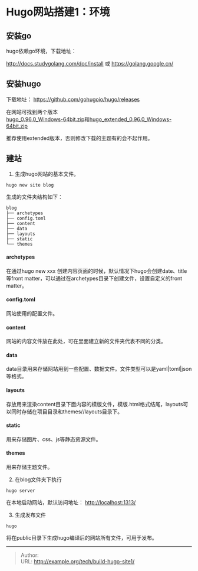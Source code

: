 # Hugo网站搭建1：环境


## 安装go

hugo依赖go环境，下载地址：

http://docs.studygolang.com/doc/install
或
https://golang.google.cn/

## 安装hugo

下载地址：
https://github.com/gohugoio/hugo/releases

在网站可找到两个版本  
[hugo_0.96.0_Windows-64bit.zip](https://github.com/gohugoio/hugo/releases/download/v0.96.0/hugo_0.96.0_Windows-64bit.zip)和[hugo_extended_0.96.0_Windows-64bit.zip](https://github.com/gohugoio/hugo/releases/download/v0.96.0/hugo_extended_0.96.0_Windows-64bit.zip)

推荐使用extended版本，否则修改下载的主题有的会不起作用。

## 建站

1. 生成hugo网站的基本文件。  
```
hugo new site blog
```

生成的文件夹结构如下：

```
blog
├── archetypes
├── config.toml
├── content
├── data
├── layouts
├── static
└── themes
```

#### archetypes
在通过hugo new xxx 创建内容页面的时候，默认情况下hugo会创建date、title等front matter，可以通过在archetypes目录下创建文件，设置自定义的front matter。

#### config.toml
网站使用的配置文件。

#### content
网站的内容文件放在此处，可在里面建立新的文件夹代表不同的分类。

#### data
data目录用来存储网站用到一些配置、数据文件。文件类型可以是yaml|toml|json等格式。

#### layouts
存放用来渲染content目录下面内容的模版文件，模版.html格式结尾，layouts可以同时存储在项目目录和themes/<THEME>/layouts目录下。

#### static
用来存储图片、css、js等静态资源文件。

#### themes
用来存储主题文件。  



2. 在blog文件夹下执行  
```
hugo server
```

在本地启动网站，默认访问地址：
[http://localhost:1313/](http://localhost:1313/)


3. 生成发布文件
```
hugo
```

将在public目录下生成hugo编译后的网站所有文件，可用于发布。

---

> Author:   
> URL: http://example.org/tech/build-hugo-site1/  

